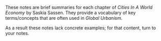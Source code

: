 These notes are brief summaries for each chapter of _Cities In A World Economy_ by Saskia Sassen. They provide a vocabulary of key terms/concepts that are often used in _Global Urbanism_.

As a result these notes lack concrete examples; for that content, turn to your notes.
